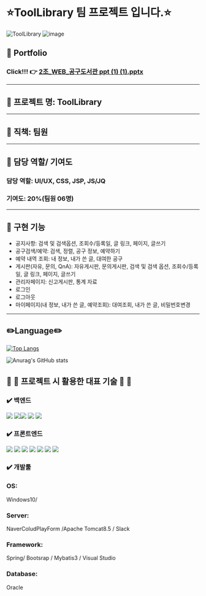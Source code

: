 #  :star:ToolLibrary 팀 프로젝트 입니다.:star:

![ToolLibrary](https://user-images.githubusercontent.com/89379902/211279145-64180acb-fd8f-4255-93bc-b9a0f55eb7ac.png)
![image](https://user-images.githubusercontent.com/89379902/212287466-97168a99-5250-4c75-afa2-b616859a1a70.png)


## :purple_heart: Portfolio
### Click!!! :point_right: [2조_WEB_공구도서관 ppt  (1) (1).pptx](https://github.com/jisun22/ToolLibrary/files/10343058/2._WEB_.ppt.1.1.pptx)

*********************************************

## :purple_heart: 프로젝트 명: ToolLibrary

*********************************************

## :purple_heart: 직책: 팀원

*********************************************

## :purple_heart: 담당 역할/ 기여도<br/>
### 담당 역할: UI/UX, CSS, JSP, JS/JQ <br/>
### 기여도: 20%(팀원 06명)

*********************************************

## :purple_heart: 구현 기능
- 공지사항: 검색 및 검색옵션, 조회수/등록일, 글 링크, 페이지, 글쓰기 <br/>
- 공구검색/예약: 검색, 정렬, 공구 정보, 예약하기 <br/>
- 예약 내역 조회: 내 정보, 내가 쓴 글, 대여한 공구 <br/> 
- 게시판(자유, 문의, QnA): 자유게시판, 문의게시판, 검색 및 검색 옵션, 조회수/등록일, 글 링크, 페이지, 글쓰기 <br/>
- 관리자페이지: 신고게시판, 통계 자료 <br/>
- 로그인 <br/> 
- 로그아웃 <br/> 
- 마이페이지(내 정보, 내가 쓴 글, 예약조회): 대여조회, 내가 쓴 글, 비밀번호변경 <br/>


*********************************************

## :pencil2:Language:pencil2:

[![Top Langs](https://github-readme-stats.vercel.app/api/top-langs/?username=jisun22&langs_count=8)](https://github.com/jisun22/github-readme-stats)

![Anurag's GitHub stats](https://github-readme-stats.vercel.app/api?username=jisun22&show_icons=true&theme=radical)

## 🔧 :wrench: 프로젝트 시 활용한 대표 기술 🔧 :wrench:

### ✔️ 백엔드
<img src="https://img.shields.io/badge/Spring-6DB33F?style=for-the-badge&logo=Spring&logoColor=green"> <img src="https://img.shields.io/badge/Spring Boot-6DB33F?style=for-the-badge&logo=Spring Boot&logoColor=yellow"><img src="https://img.shields.io/badge/oracle-F80000?style=for-the-badge&logo=oracle&logoColor=white"> 
  <img src="https://img.shields.io/badge/mysql-4479A1?style=for-the-badge&logo=mysql&logoColor=white">  <img src="https://img.shields.io/badge/java-007396?style=for-the-badge&logo=java&logoColor=white">
<br/>
### ✔️ 프론트엔드
<img src="https://img.shields.io/badge/Redux-764ABC?style=for-the-badge&logo=Redux&logoColor=purple"> <img src="https://img.shields.io/badge/Next.js-000000?style=for-the-badge&logo=Next.js&logoColor=white">
<img src="https://img.shields.io/badge/bootstrap-7952B3?style=for-the-badge&logo=bootstrap&logoColor=white">
  <img src="https://img.shields.io/badge/html5-E34F26?style=for-the-badge&logo=html5&logoColor=white"> 
  <img src="https://img.shields.io/badge/css-1572B6?style=for-the-badge&logo=css3&logoColor=white"> 
  <img src="https://img.shields.io/badge/javascript-F7DF1E?style=for-the-badge&logo=javascript&logoColor=black"> 
  <img src="https://img.shields.io/badge/jquery-0769AD?style=for-the-badge&logo=jquery&logoColor=white">
<br/>
### ✔️ 개발툴
### OS:
Windows10/ <br/>
### Server:
NaverColudPlayForm /Apache Tomcat8.5 / Slack <br/>
### Framework:
Spring/ Bootsrap / Mybatis3 / Visual Studio <br/>
### Database:
Oracle 
